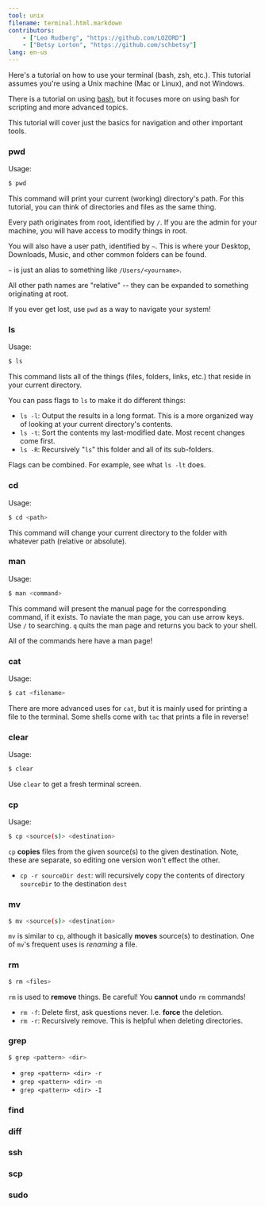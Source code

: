 ```yaml
---
tool: unix
filename: terminal.html.markdown
contributors:
    - ["Leo Rudberg", "https://github.com/LOZORD"]
    - ["Betsy Lorton", "https://github.com/schbetsy"]
lang: en-us
---
```


Here's a tutorial on how to use your terminal (bash, zsh, etc.).
This tutorial assumes you're using a Unix machine (Mac or Linux), and not Windows.

There is a tutorial on using [bash](http://learnxinyminutes.com/docs/bash/), but it focuses more on using bash for scripting and more advanced topics.

This tutorial will cover just the basics for navigation and other important tools.

### pwd
Usage:

```bash
$ pwd
```

This command will print your current (working) directory's path. For this tutorial, you can think of directories and files as the same thing.

Every path originates from root, identified by `/`. If you are the admin for your machine, you will have access to modify things in root.

You will also have a user path, identified by `~`. This is where your Desktop, Downloads, Music, and other common folders can be found.

`~` is just an alias to something like `/Users/<yourname>`.

All other path names are "relative" -- they can be expanded to something originating at root.

If you ever get lost, use `pwd` as a way to navigate your system!

### ls

Usage:

```bash
$ ls
```

This command lists all of the things (files, folders, links, etc.) that reside in your current directory.

You can pass flags to `ls` to make it do different things:

* `ls -l`: Output the results in a long format. This is a more organized way of looking at your current directory's contents.
* `ls -t`: Sort the contents my last-modified date. Most recent changes come first.
* `ls -R`: Recursively "`ls`" this folder and all of its sub-folders.

Flags can be combined. For example, see what `ls -lt` does.

### cd

Usage:

```bash
$ cd <path>
```

This command will change your current directory to the folder with whatever path (relative or absolute).

### man

Usage:

```bash
$ man <command>
```

This command will present the manual page for the corresponding command, if it exists.
To naviate the man page, you can use arrow keys. Use `/` to searching.
`q` quits the man page and returns you back to your shell.

All of the commands here have a man page!

### cat

Usage:

```bash
$ cat <filename>
```

There are more advanced uses for `cat`, but it is mainly used for printing a
file to the terminal. Some shells come with `tac` that prints a file in reverse!

### clear

Usage:

```bash
$ clear
```

Use `clear` to get a fresh terminal screen.

### cp

Usage:

```bash
$ cp <source(s)> <destination>
```

`cp` __copies__ files from the given source(s) to the given destination.
Note, these are separate, so editing one version won't effect the other.

* `cp -r sourceDir dest`: will recursively copy the contents of directory
  `sourceDir` to the destination `dest`

### mv

```bash
$ mv <source(s)> <destination>
```

`mv` is similar to `cp`, although it basically __moves__ source(s) to destination.
One of `mv`'s frequent uses is _renaming_ a file.

### rm

```bash
$ rm <files>
```

`rm` is used to __remove__ things. Be careful! You __cannot__ undo `rm` commands!

* `rm -f`: Delete first, ask questions never. I.e. __force__ the deletion.
* `rm -r`: Recursively remove. This is helpful when deleting directories.

### grep
```bash
$ grep <pattern> <dir>
```

* `grep <pattern> <dir> -r`
* `grep <pattern> <dir> -n`
* `grep <pattern> <dir> -I`

### find

### diff

### ssh

### scp

### sudo
